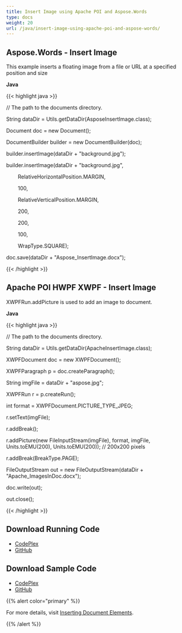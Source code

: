 ```yaml
---
title: Insert Image using Apache POI and Aspose.Words
type: docs
weight: 20
url: /java/insert-image-using-apache-poi-and-aspose-words/
---
```


## **Aspose.Words - Insert Image**
This example inserts a floating image from a file or URL at a specified position and size

**Java**

{{< highlight java >}}

 // The path to the documents directory.

String dataDir = Utils.getDataDir(AsposeInsertImage.class);

Document doc = new Document();

DocumentBuilder builder = new DocumentBuilder(doc);

builder.insertImage(dataDir + "background.jpg");

builder.insertImage(dataDir + "background.jpg",

        RelativeHorizontalPosition.MARGIN,

        100,

        RelativeVerticalPosition.MARGIN,

        200,

        200,

        100,

        WrapType.SQUARE);

doc.save(dataDir + "Aspose_InsertImage.docx");


{{< /highlight >}}
## **Apache POI HWPF XWPF - Insert Image**
XWPFRun.addPicture is used to add an image to document.

**Java**

{{< highlight java >}}

 // The path to the documents directory.

String dataDir = Utils.getDataDir(ApacheInsertImage.class);

XWPFDocument doc = new XWPFDocument();

XWPFParagraph p = doc.createParagraph();

String imgFile = dataDir + "aspose.jpg";

XWPFRun r = p.createRun();

int format = XWPFDocument.PICTURE_TYPE_JPEG;

r.setText(imgFile);

r.addBreak();

r.addPicture(new FileInputStream(imgFile), format, imgFile, Units.toEMU(200), Units.toEMU(200)); // 200x200 pixels

r.addBreak(BreakType.PAGE);

FileOutputStream out = new FileOutputStream(dataDir + "Apache_ImagesInDoc.docx");

doc.write(out);

out.close();

{{< /highlight >}}
## **Download Running Code**
- [CodePlex](https://asposewordsjavaapachepoi.codeplex.com/releases/view/618321)
- [GitHub](https://github.com/aspose-words/Aspose.Words-for-Java/releases/tag/Aspose.Words_Java_for_Apache_POI_WP-v1.0.0)
## **Download Sample Code**
- [CodePlex](https://asposewordsjavaapachepoi.codeplex.com/SourceControl/latest#src/main/java/com/aspose/words/examples/featurescomparison/images/)
- [GitHub](https://github.com/aspose-words/Aspose.Words-for-Java/tree/master/Plugins/Aspose_Words_for_Apache_POI/src/main/java/com/aspose/words/examples/featurescomparison/images)

{{% alert color="primary" %}} 

For more details, visit [Inserting Document Elements](/words/java/inserting-document-elements/).

{{% /alert %}}
